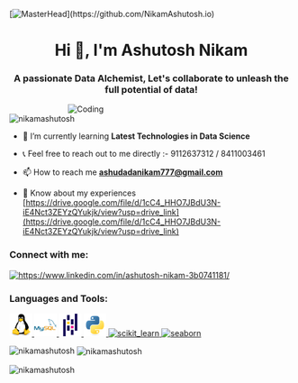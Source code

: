 [![MasterHead](https://1.bp.blogspot.com/-7A4WynwLsM...)](https://github.com/NikamAshutosh.io)
<h1 align="center">Hi 👋, I'm Ashutosh Nikam</h1>
<h3 align="center">A passionate Data Alchemist, Let's collaborate to unleash the full potential of data!</h3>
<img align="right" alt="Coding" width="400" src="https://www.inteliment.com/wp-content/uploads/2021/05/37-The-Techniques-Team-and-Tools-for-Effective-Data-Science.jpg">

<p align="left"> <img src="https://komarev.com/ghpvc/?username=nikamashutosh&label=Profile%20views&color=0e75b6&style=flat" alt="nikamashutosh" /> </p>

- 🌱 I’m currently learning **Latest Technologies in Data Science**

- 📞 Feel free to reach out to me directly :-  9112637312 / 8411003461

- 📫 How to reach me **ashudadanikam777@gmail.com**

- 📄 Know about my experiences [https://drive.google.com/file/d/1cC4_HHO7JBdU3N-iE4Nct3ZEYzQYukjk/view?usp=drive_link](https://drive.google.com/file/d/1cC4_HHO7JBdU3N-iE4Nct3ZEYzQYukjk/view?usp=drive_link)

<h3 align="left">Connect with me:</h3>
<p align="left">
<a href="https://linkedin.com/in/https://www.linkedin.com/in/ashutosh-nikam-3b0741181/" target="blank"><img align="center" src="https://raw.githubusercontent.com/rahuldkjain/github-profile-readme-generator/master/src/images/icons/Social/linked-in-alt.svg" alt="https://www.linkedin.com/in/ashutosh-nikam-3b0741181/" height="30" width="40" /></a>
</p>

<h3 align="left">Languages and Tools:</h3>
<p align="left"> <a href="https://www.linux.org/" target="_blank" rel="noreferrer"> <img src="https://raw.githubusercontent.com/devicons/devicon/master/icons/linux/linux-original.svg" alt="linux" width="40" height="40"/> </a> <a href="https://www.mysql.com/" target="_blank" rel="noreferrer"> <img src="https://raw.githubusercontent.com/devicons/devicon/master/icons/mysql/mysql-original-wordmark.svg" alt="mysql" width="40" height="40"/> </a> <a href="https://pandas.pydata.org/" target="_blank" rel="noreferrer"> <img src="https://raw.githubusercontent.com/devicons/devicon/2ae2a900d2f041da66e950e4d48052658d850630/icons/pandas/pandas-original.svg" alt="pandas" width="40" height="40"/> </a> <a href="https://www.python.org" target="_blank" rel="noreferrer"> <img src="https://raw.githubusercontent.com/devicons/devicon/master/icons/python/python-original.svg" alt="python" width="40" height="40"/> </a> <a href="https://scikit-learn.org/" target="_blank" rel="noreferrer"> <img src="https://upload.wikimedia.org/wikipedia/commons/0/05/Scikit_learn_logo_small.svg" alt="scikit_learn" width="40" height="40"/> </a> <a href="https://seaborn.pydata.org/" target="_blank" rel="noreferrer"> <img src="https://seaborn.pydata.org/_images/logo-mark-lightbg.svg" alt="seaborn" width="40" height="40"/> </a> </p>

<p><img align="left" src="https://github-readme-stats.vercel.app/api/top-langs?username=nikamashutosh&show_icons=true&locale=en&layout=compact" alt="nikamashutosh" /></p>

<p>&nbsp;<img align="center" src="https://github-readme-stats.vercel.app/api?username=nikamashutosh&show_icons=true&locale=en" alt="nikamashutosh" /></p>

<p><img align="center" src="https://github-readme-streak-stats.herokuapp.com/?user=nikamashutosh&" alt="nikamashutosh" /></p>

